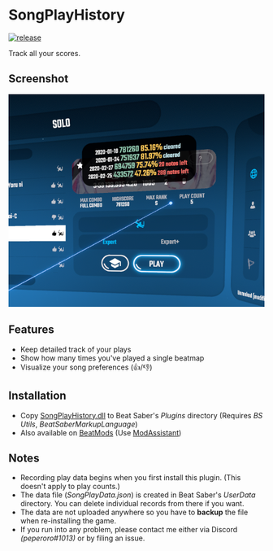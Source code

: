 ﻿# SongPlayHistory

[![release](https://img.shields.io/github/release/swift-kim/SongPlayHistory.svg)](https://github.com/swift-kim/SongPlayHistory/releases)

Track all your scores.

## Screenshot

![Screenshot](Screenshot.png)

## Features

- Keep detailed track of your plays
- Show how many times you've played a single beatmap
- Visualize your song preferences (👍/👎)

## Installation

- Copy [SongPlayHistory.dll](https://github.com/swift-kim/SongPlayHistory/releases) to Beat Saber's _Plugins_ directory (Requires _BS Utils_, _BeatSaberMarkupLanguage_)
- Also available on [BeatMods](https://beatmods.com/#/mods) (Use [ModAssistant](https://github.com/Assistant/ModAssistant))

## Notes

- Recording play data begins when you first install this plugin. (This doesn't apply to play counts.)
- The data file (_SongPlayData.json_) is created in Beat Saber's _UserData_ directory. You can delete individual records from there if you want.
- The data are not uploaded anywhere so you have to **backup** the file when re-installing the game.
- If you run into any problem, please contact me either via Discord _(peperoro#1013)_ or by filing an issue.
